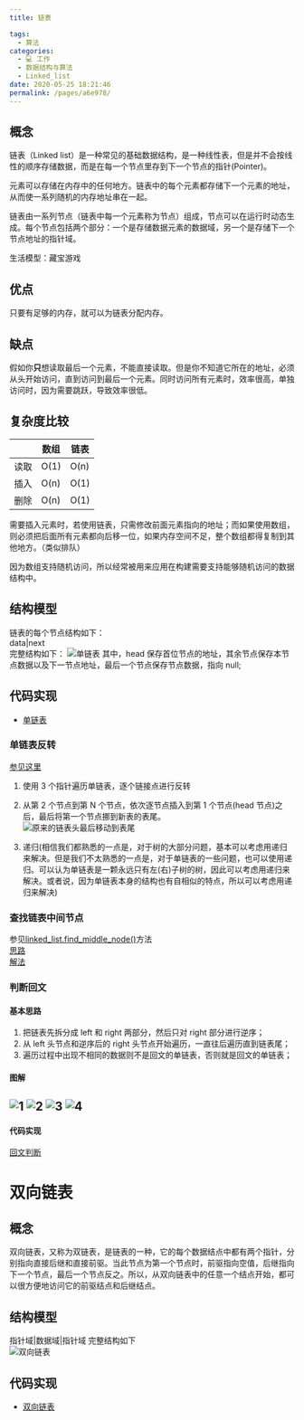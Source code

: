 ```yaml
---
title: 链表

tags: 
  - 算法
categories: 
  - 💻 工作
  - 数据结构与算法
  - Linked_list
date: 2020-05-25 18:21:46
permalink: /pages/a6e978/
---
```


## 概念  
链表（Linked list）是一种常见的基础数据结构，是一种线性表，但是并不会按线性的顺序存储数据，而是在每一个节点里存到下一个节点的指针(Pointer)。
 
元素可以存储在内存中的任何地方。链表中的每个元素都存储下一个元素的地址，从而使一系列随机的内存地址串在一起。

链表由一系列节点（链表中每一个元素称为节点）组成，节点可以在运行时动态生成。每个节点包括两个部分：一个是存储数据元素的数据域，另一个是存储下一个节点地址的指针域。

生活模型：藏宝游戏  
## 优点
只要有足够的内存，就可以为链表分配内存。

## 缺点
假如你**只**想读取最后一个元素，不能直接读取。但是你不知道它所在的地址，必须从头开始访问，直到访问到最后一个元素。同时访问所有元素时，效率很高，单独访问时，因为需要跳跃，导致效率很低。

## 复杂度比较

|      | 数组 | 链表 |
| ---- | ---- | ---- |
| 读取 | O(1) | O(n) |
| 插入 | O(n) | O(1) |
| 删除 | O(n) | O(1) |

需要插入元素时，若使用链表，只需修改前面元素指向的地址；而如果使用数组，则必须把后面所有元素都向后移一位，如果内存空间不足，整个数组都得复制到其他地方。（类似排队）

因为数组支持随机访问，所以经常被用来应用在构建需要支持能够随机访问的数据结构中。

## 结构模型

链表的每个节点结构如下：  
data|next   
完整结构如下： 
![单链表](/images/Link_zh.png)
其中，head 保存首位节点的地址，其余节点保存本节点数据以及下一节点地址，最后一个节点保存节点数据，指向 null;

## 代码实现
- [单链表](./linked_list.py)   
### 单链表反转   
[参见这里](https://blog.csdn.net/feliciafay/article/details/6841115)        
1. 使用 3 个指针遍历单链表，逐个链接点进行反转

2. 从第 2 个节点到第 N 个节点，依次逐节点插入到第 1 个节点(head 节点)之后，最后将第一个节点挪到新表的表尾。    
![原来的链表头最后移动到表尾](/images/reverse_linked_list_head_last.gif)
    
3. 递归(相信我们都熟悉的一点是，对于树的大部分问题，基本可以考虑用递归来解决。但是我们不太熟悉的一点是，对于单链表的一些问题，也可以使用递归。可以认为单链表是一颗永远只有左(右)子树的树，因此可以考虑用递归来解决。或者说，因为单链表本身的结构也有自相似的特点，所以可以考虑用递归来解决)
### 查找链表中间节点
参见[linked_list.find_middle_node()](./linked_list.py)方法  
[思路](https://segmentfault.com/a/1190000016673724)   
[解法](https://blog.csdn.net/fuxuemingzhu/article/details/81748484)

### 判断回文
#### 基本思路
1. 把链表先拆分成 left 和 right 两部分，然后只对 right 部分进行逆序；
2. 从 left 头节点和逆序后的 right 头节点开始遍历，一直往后遍历直到链表尾；
3. 遍历过程中出现不相同的数据则不是回文的单链表，否则就是回文的单链表；
#### 图解
![1](/images/whole_linked_list.png)
![2](/images/split_to_2_side.png)
![3](/images/reverse_linked_list.png)
![4](/images/compare_linked_list.png)
--- 
#### 代码实现

[回文判断](./is_palindrome.py)

# 双向链表
## 概念

双向链表，又称为双链表，是链表的一种，它的每个数据结点中都有两个指针，分别指向直接后继和直接前驱。当此节点为第一个节点时，前驱指向空值，后继指向下一个节点，最后一个节点反之。所以，从双向链表中的任意一个结点开始，都可以很方便地访问它的前驱结点和后继结点。
## 结构模型 
指针域|数据域|指针域 
完整结构如下  
![双向链表](/images/Doubly-linked-list.svg.png)

## 代码实现
- [双向链表](./doubly_linked_list.py)  
